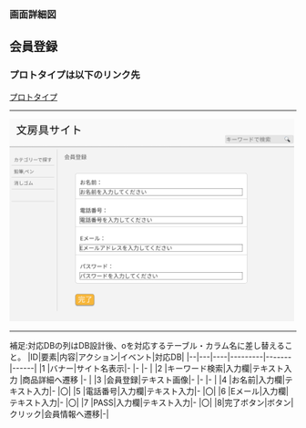 ### 画面詳細図
## 会員登録
### プロトタイプは以下のリンク先
[プロトタイプ](https://www.figma.com/file/ZBReba9UB4XT2DDuA352MB/文房具サイト?node-id=0%3A1)

*****
<img src="./img/会員登録.png" width="500">

*****

補足:対応DBの列はDB設計後、oを対応するテーブル・カラム名に差し替えること。
|ID|要素|内容|アクション|イベント|対応DB|
|--|---|----|---------|-------|------|
|1  |バナー|サイト名表示|-  |-   |-     |
|2  |キーワード検索|入力欄|テキスト入力  |商品詳細へ遷移   |-     |
|3  |会員登録|テキスト画像|- |-  |-     |
|4  |お名前|入力欄|テキスト入力|-  |〇|
|5  |電話番号|入力欄|テキスト入力|-  |〇|
|6  |Eメール|入力欄|テキスト入力|-  |〇|
|7  |PASS|入力欄|テキスト入力|-  |〇|
|8|完了ボタン|ボタン|クリック|会員情報へ遷移|-|
